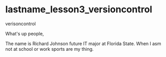 # lastname_lesson3_versioncontrol
verisoncontrol

 What's up people,
 
 The name is Richard Johnson future IT major at Florida State. When I asm not at school or work sports are my thing.
